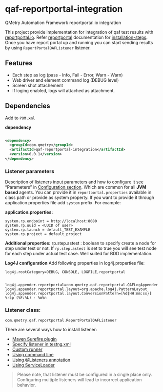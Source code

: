 # qaf-reportportal-integration
QMetry Automation Framework reportportal.io integration

This project provide implementation for integration of qaf test results with [reportportal.io](http://reportportal.io). 
Refer [reportportal](http://reportportal.io/docs/What-is-ReportPortal?) documentation for [installation-steps](http://reportportal.io/docs/Installation-steps).
Once you have report portal up and running you can start sending results by using `ReportPortalQAFListener` listener. 

## Features 
 * Each step as log (pass - Info, Fail - Error, Warn - Warn)
 * Web driver and element command log (DEBUG level)
 * Screen shot attachement
 * If loging enabled, logs will attached as attachment.
 
## Dependencies

Add to `POM.xml`

**dependency**

```xml

<dependency>
  <groupId>com.qmetry</groupId>
  <artifactId>qaf-reportportal-integration</artifactId>
  <version>0.0.1</version>
</dependency>

```

### Listener parameters
Description of listeners input parameters and how to configure it see “Parameters” in [Configuration section](http://reportportal.io/docs/JVM-based-clients-configuration).
Which are common for all **JVM based** agents. You can provide it in `reportportal.properties` available in class path or provide as system property.
If you want to provide it through application properties file add `system` prefix. For example:

**application.properties:**
```
system.rp.endpoint = http://localhost:8080
system.rp.uuid = <UUID of user>
system.rp.launch = default_TEST_EXAMPLE
system.rp.project = default_project
```

**Additional properties:**
rp.step.astest : boolean to specify create a node for step under test or not. If `rp.step.astest` is set to true you will see test node for each step under actual test case. Well suited for BDD implementation.

**Log4J configuration**
Add following properties in log4j.properties file:

```
log4j.rootCategory=DEBUG, CONSOLE, LOGFILE,reportportal


log4j.appender.reportportal=com.qmetry.qaf.reportportal.QAFLogAppender
log4j.appender.reportportal.layout=org.apache.log4j.PatternLayout
log4j.appender.reportportal.layout.ConversionPattern=[%d{HH:mm:ss}] %-5p (%F:%L) - %m%n

```

### Listener class:
`com.qmetry.qaf.reportportal.ReportPortalQAFListener`

There are several ways how to install listener:

- [Maven Surefire plugin](https://github.com/reportportal/agent-java-testNG#maven-surefire-plugin)
- [Specify listener in testng.xml](https://github.com/reportportal/agent-java-testNG#specify-listener-in-testngxml)
- [Custom runner](https://github.com/reportportal/agent-java-testNG#custom-runner)
- [Using command line](https://github.com/reportportal/agent-java-testNG#using-command-line)
- [Using \@Listeners annotation](https://github.com/reportportal/agent-java-testNG#using-listeners-annotation)
- [Using ServiceLoader](https://github.com/reportportal/agent-java-testNG#using-serviceloader)

> Please note, that listener must be configured in a single place only.
> Configuring multiple listeners will lead to incorrect application behavior.
